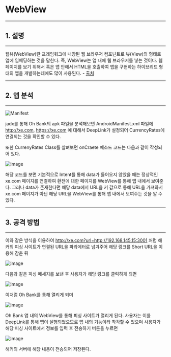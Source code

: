 # WebView
---
## 1. 설명
---

웹뷰(WebView)란 프레임워크에 내장된 웹 브라우저 컴포넌트로 뷰(View)의 형태로 앱에 임베딩하는 것을 말한다.
즉, WebView는 앱 내에 웹 브라우저를 넣는 것이다.
웹 페이지를 보기 위해서 혹은 앱 안에서 HTML을 호출하여 앱을 구현하는 하이브리드 형태의 앱을 개발하는데에도 많이 사용된다. - [출처](https://devgeek.tistory.com/71)

---
## 2. 앱 분석
---

![Manifest](https://user-images.githubusercontent.com/43737348/201011513-268b4592-c3ca-43a4-adad-1bff9d68bf64.png)

jadx를 통해 Oh Bank의 apk 파일을 분석해보면 AndroidManifest.xml 파일에 http://xe.com, https://xe.com 에 대해서 DeepLink가 설정되어 CurrencyRates에 연결되는 것을 확인할 수 있다.

또한 CurrenyRates Class를 살펴보면 onCraete 메소드 코드는 다음과 같이 작성되어 있다.

![image](https://user-images.githubusercontent.com/43737348/201013351-c4c17c20-cf3a-4ff0-9a92-237eff6542a4.png)

해당 코드를 보면 기본적으로 Intent를 통해 data가 들어오지 않았을 때는 정상적인 xe.com 페이지를 연결하여 환전에 대한 페이지를 WebView를 통해 앱 내에서 보여준다.
그러나 data가 존재한다면 해당 data에서 URL을 키 값으로 통해 URL을 가져와서 xe.com 페이지가 아닌 해당 URL을 WebView를 통해 앱 내에서 보여주는 것을 알 수 있다.

---
## 3. 공격 방법
---

이와 같은 방식을 이용하여 http://xe.com?url=http://192.168.145.15:3001 처럼 해커의 피싱 사이트가 연결된 URL을 파라메터로 넘겨주어 해당 링크를 Short URL을 이용해 감춘 뒤

![image](https://user-images.githubusercontent.com/43737348/201016137-a08c38d8-2899-49b9-b8ad-56b48af5ad20.png)

다음과 같은 피싱 메세지를 보낸 후 사용자가 해당 링크를 클릭하게 되면

![image](https://user-images.githubusercontent.com/43737348/201016272-cc084b5d-9c2f-4c3e-8547-00a6180b9bc3.png)

이처럼 Oh Bank를 통해 열리게 되며 

![image](https://user-images.githubusercontent.com/43737348/201016362-578f2024-f2b5-41d2-a1ea-fc7997b471af.png)

Oh Bank 앱 내의 WebView를 통해 피싱 사이트가 열리게 된다.
사용자는 이를 DeepLink를 통해 앱이 실행되었으므로 앱 내의 기능이라 착각할 수 있으며 사용자가 해당 피싱 사이트에서 정보를 입력 후 전송하기 버튼을 누르면

![image](https://user-images.githubusercontent.com/43737348/201016566-8b27abf7-37e8-4d26-b0ef-6a0be10854e7.png)

해커의 서버에 해당 내용이 전송되어 저장된다.
